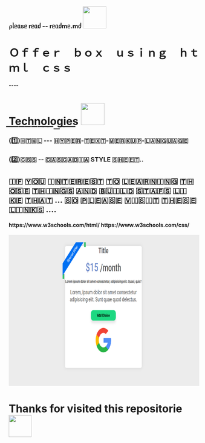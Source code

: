 <h3>⍴ᥣᥱᥲsᥱ rᥱᥲძ -- rᥱᥲძmᥱ.mძ <img src="https://cdn-icons-png.flaticon.com/128/5358/5358566.png" width="62" height="58"/></h3>
<h1>Ｏｆｆｅｒ　ｂｏｘ　ｕｓｉｎｇ　ｈｔｍｌ　ｃｓｓ　</h1>
---- <h1>T͟e͟c͟h͟n͟o͟l͟o͟g͟i͟e͟s͟ <img src="https://cdn-icons-png.flaticon.com/128/8297/8297428.png" width="62" height="58"/></h1>
<h3>(1️⃣)🇭‌🇹‌🇲‌🇱‌ --- 🇭‌🇾‌🇵‌🇪‌🇷‌-🇹‌🇪‌🇽‌🇹‌-🇲‌🇪‌🇷‌🇰‌🇺‌🇵‌-🇱‌🇦‌🇳‌🇬‌🇺‌🇦‌🇬‌🇪‌</h3>
<h3>(2️⃣)🇨‌🇸‌🇸‌ -- 🇨‌🇦‌🇸‌🇨‌🇦‌🇩‌🇮‌🇦‌ STYLE 🇸‌🇭‌🇪‌🇪‌🇹‌..</h3> 
<h2>🇮‌🇫‌ 🇾‌🇴‌🇺‌ 🇮‌🇳‌🇹‌🇪‌🇷‌🇪‌🇸‌🇹‌ 🇹‌🇴‌ 🇱‌🇪‌🇦‌🇷‌🇳‌🇮‌🇳‌🇬‌ 🇹‌🇭‌🇴‌🇸‌🇪‌ 🇹‌🇭‌🇮‌🇳‌🇬‌🇸‌ 🇦‌🇳‌🇩‌ 🇧‌🇺‌🇮‌🇱‌🇩‌ 🇸‌🇹‌🇦‌🇫‌🇸‌ 🇱‌🇮‌🇰‌🇪‌ 🇹‌🇭‌🇦‌🇹‌ ... 🇸‌🇴‌ 🇵‌🇱‌🇪‌🇦‌🇸‌🇪‌ 🇻‌🇮‌🇸‌🇮‌🇹‌ 🇹‌🇭‌🇪‌🇸‌🇪‌ 🇱‌🇮‌🇳‌🇰‌🇸‌ ....</h2>
<h4>https://www.w3schools.com/html/  https://www.w3schools.com/css/ </h4>

<img src="https://raw.githubusercontent.com/raihan-jishan/Github-cover-photo/main/offer%20box.png"  width="1000" height="400"/>

<h1>Thanks for visited this repositorie <img src="https://cdn-icons-png.flaticon.com/128/7626/7626740.png" width="60" height="58" /></h1>

